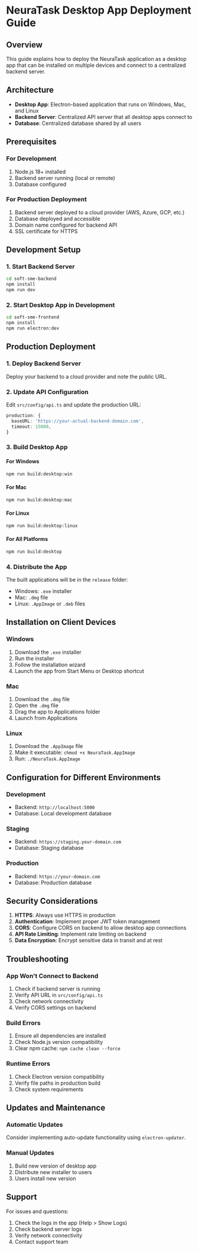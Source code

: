 # NeuraTask Desktop App Deployment Guide

## Overview
This guide explains how to deploy the NeuraTask application as a desktop app that can be installed on multiple devices and connect to a centralized backend server.

## Architecture
- **Desktop App**: Electron-based application that runs on Windows, Mac, and Linux
- **Backend Server**: Centralized API server that all desktop apps connect to
- **Database**: Centralized database shared by all users

## Prerequisites

### For Development
1. Node.js 18+ installed
2. Backend server running (local or remote)
3. Database configured

### For Production Deployment
1. Backend server deployed to a cloud provider (AWS, Azure, GCP, etc.)
2. Database deployed and accessible
3. Domain name configured for backend API
4. SSL certificate for HTTPS

## Development Setup

### 1. Start Backend Server
```bash
cd soft-sme-backend
npm install
npm run dev
```

### 2. Start Desktop App in Development
```bash
cd soft-sme-frontend
npm install
npm run electron:dev
```

## Production Deployment

### 1. Deploy Backend Server
Deploy your backend to a cloud provider and note the public URL.

### 2. Update API Configuration
Edit `src/config/api.ts` and update the production URL:
```typescript
production: {
  baseURL: 'https://your-actual-backend-domain.com',
  timeout: 15000,
}
```

### 3. Build Desktop App

#### For Windows
```bash
npm run build:desktop:win
```

#### For Mac
```bash
npm run build:desktop:mac
```

#### For Linux
```bash
npm run build:desktop:linux
```

#### For All Platforms
```bash
npm run build:desktop
```

### 4. Distribute the App
The built applications will be in the `release` folder:
- Windows: `.exe` installer
- Mac: `.dmg` file
- Linux: `.AppImage` or `.deb` files

## Installation on Client Devices

### Windows
1. Download the `.exe` installer
2. Run the installer
3. Follow the installation wizard
4. Launch the app from Start Menu or Desktop shortcut

### Mac
1. Download the `.dmg` file
2. Open the `.dmg` file
3. Drag the app to Applications folder
4. Launch from Applications

### Linux
1. Download the `.AppImage` file
2. Make it executable: `chmod +x NeuraTask.AppImage`
3. Run: `./NeuraTask.AppImage`

## Configuration for Different Environments

### Development
- Backend: `http://localhost:5000`
- Database: Local development database

### Staging
- Backend: `https://staging.your-domain.com`
- Database: Staging database

### Production
- Backend: `https://your-domain.com`
- Database: Production database

## Security Considerations

1. **HTTPS**: Always use HTTPS in production
2. **Authentication**: Implement proper JWT token management
3. **CORS**: Configure CORS on backend to allow desktop app connections
4. **API Rate Limiting**: Implement rate limiting on backend
5. **Data Encryption**: Encrypt sensitive data in transit and at rest

## Troubleshooting

### App Won't Connect to Backend
1. Check if backend server is running
2. Verify API URL in `src/config/api.ts`
3. Check network connectivity
4. Verify CORS settings on backend

### Build Errors
1. Ensure all dependencies are installed
2. Check Node.js version compatibility
3. Clear npm cache: `npm cache clean --force`

### Runtime Errors
1. Check Electron version compatibility
2. Verify file paths in production build
3. Check system requirements

## Updates and Maintenance

### Automatic Updates
Consider implementing auto-update functionality using `electron-updater`.

### Manual Updates
1. Build new version of desktop app
2. Distribute new installer to users
3. Users install new version

## Support

For issues and questions:
1. Check the logs in the app (Help > Show Logs)
2. Check backend server logs
3. Verify network connectivity
4. Contact support team 